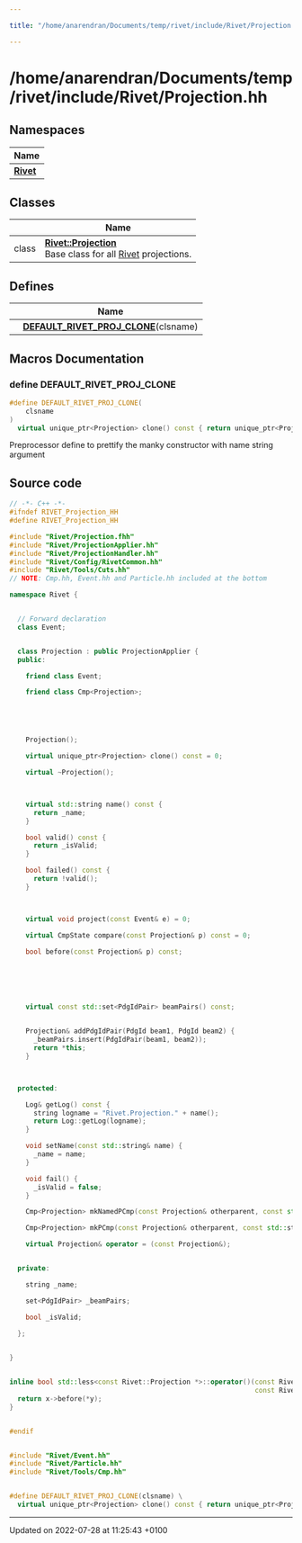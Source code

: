 ```yaml
---

title: "/home/anarendran/Documents/temp/rivet/include/Rivet/Projection.hh"

---
```


# /home/anarendran/Documents/temp/rivet/include/Rivet/Projection.hh



## Namespaces

| Name           |
| -------------- |
| **[Rivet](http://example.org/namespaces/namespacerivet/)**  |

## Classes

|                | Name           |
| -------------- | -------------- |
| class | **[Rivet::Projection](http://example.org/classes/classrivet_1_1projection/)** <br>Base class for all <a href="http://example.org/namespaces/namespacerivet/">Rivet</a> projections.  |

## Defines

|                | Name           |
| -------------- | -------------- |
|  | **[DEFAULT_RIVET_PROJ_CLONE](http://example.org/files/projection_8hh/#define-default-rivet-proj-clone)**(clsname)  |




## Macros Documentation

### define DEFAULT_RIVET_PROJ_CLONE

```cpp
#define DEFAULT_RIVET_PROJ_CLONE(
    clsname
)
  virtual unique_ptr<Projection> clone() const { return unique_ptr<Projection>(new clsname(*this)); }
```


Preprocessor define to prettify the manky constructor with name string argument 


## Source code

```cpp
// -*- C++ -*-
#ifndef RIVET_Projection_HH
#define RIVET_Projection_HH

#include "Rivet/Projection.fhh"
#include "Rivet/ProjectionApplier.hh"
#include "Rivet/ProjectionHandler.hh"
#include "Rivet/Config/RivetCommon.hh"
#include "Rivet/Tools/Cuts.hh"
// NOTE: Cmp.hh, Event.hh and Particle.hh included at the bottom

namespace Rivet {


  // Forward declaration
  class Event;


  class Projection : public ProjectionApplier {
  public:

    friend class Event;

    friend class Cmp<Projection>;





    Projection();

    virtual unique_ptr<Projection> clone() const = 0;

    virtual ~Projection();



    virtual std::string name() const {
      return _name;
    }

    bool valid() const {
      return _isValid;
    }

    bool failed() const {
      return !valid();
    }



    virtual void project(const Event& e) = 0;

    virtual CmpState compare(const Projection& p) const = 0;

    bool before(const Projection& p) const;






    virtual const std::set<PdgIdPair> beamPairs() const;


    Projection& addPdgIdPair(PdgId beam1, PdgId beam2) {
      _beamPairs.insert(PdgIdPair(beam1, beam2));
      return *this;
    }



  protected:

    Log& getLog() const {
      string logname = "Rivet.Projection." + name();
      return Log::getLog(logname);
    }

    void setName(const std::string& name) {
      _name = name;
    }

    void fail() {
      _isValid = false;
    }

    Cmp<Projection> mkNamedPCmp(const Projection& otherparent, const std::string& pname) const;

    Cmp<Projection> mkPCmp(const Projection& otherparent, const std::string& pname) const;

    virtual Projection& operator = (const Projection&);


  private:

    string _name;

    set<PdgIdPair> _beamPairs;

    bool _isValid;
    
  };


}


inline bool std::less<const Rivet::Projection *>::operator()(const Rivet::Projection* x,
                                                             const Rivet::Projection* y) const {
  return x->before(*y);
}


#endif


#include "Rivet/Event.hh"
#include "Rivet/Particle.hh"
#include "Rivet/Tools/Cmp.hh"


#define DEFAULT_RIVET_PROJ_CLONE(clsname) \
  virtual unique_ptr<Projection> clone() const { return unique_ptr<Projection>(new clsname(*this)); }
```


-------------------------------

Updated on 2022-07-28 at 11:25:43 +0100
